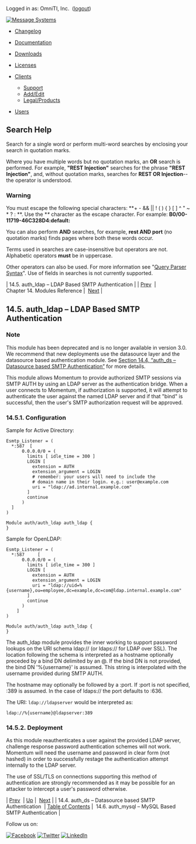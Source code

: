 Logged in as: OmniTI, Inc.  ([logout](https://support.messagesystems.com/logout.php))

[![Message Systems](https://support.messagesystems.com/images/ms-white205.png)](https://support.messagesystems.com/start.php) 

*   [Changelog](https://support.messagesystems.com/start.php?show=changelog)
*   [Documentation](https://support.messagesystems.com/docs/)
*   [Downloads](https://support.messagesystems.com/start.php)

*   [Licenses](https://support.messagesystems.com/license_summary.php)
*   <a href="">Clients</a>
    *   [Support](https://support.messagesystems.com/cs.php)
    *   [Add/Edit](https://support.messagesystems.com/edit_client.php)
    *   [Legal/Products](https://support.messagesystems.com/edit_products.php)
*   [Users](https://support.messagesystems.com/edit_customer.php)

## Search Help

Search for a single word or perform multi-word searches by enclosing your search in quotation marks.

Where you have multiple words but no quotation marks, an **OR** search is performed. For example, **"REST Injection"** searches for the phrase **"REST Injection"**, and, without quotation marks, searches for **REST OR Injection**--the operator is understood.

### Warning

You must escape the following special characters: **+ - && || ! ( ) { } [ ] ^ " ~ * ? : \**. Use the **\** character as the escape character. For example: **B0/00-11719-46C328D4\:default\:**

You can also perform **AND** searches, for example, **rest AND port** (no quotation marks) finds pages where both these words occur.

Terms used in searches are case-insensitive but operators are not. Alphabetic operators **must** be in uppercase.

Other operators can also be used. For more information see "[Query Parser Syntax](https://lucene.apache.org/core/old_versioned_docs/versions/3_0_0/queryparsersyntax.html)". Use of fields in searches is not currently supported.

| 14.5. auth_ldap – LDAP Based SMTP Authentication |
| [Prev](modules.auth_ds.php)  | Chapter 14. Modules Reference |  [Next](modules.auth_mysql.php) |

## 14.5. auth_ldap – LDAP Based SMTP Authentication

<a class="indexterm" name="idp10649024"></a>
### Note

This module has been deprecated and is no longer available in version 3.0\. We recommend that new deployments use the datasource layer and the datasource based authentication module. See [Section 14.4, “auth_ds – Datasource based SMTP Authentication”](modules.auth_ds.php "14.4. auth_ds – Datasource based SMTP Authentication") for more details.

This module allows Momentum to provide authorized SMTP sessions via SMTP AUTH by using an LDAP server as the authentication bridge. When a user connects to Momentum, if authorization is supported, it will attempt to authenticate the user against the named LDAP server and if that "bind" is successful, then the user's SMTP authorization request will be approved.

### 14.5.1. Configuration

Sample for Active Directory:

```
Esmtp_Listener = (
  *:587  [
      0.0.0.0/0 = (
        limits [ idle_time = 300 ]
        LOGIN [
          extension = AUTH
          extension_argument = LOGIN
          # remember: your users will need to include the
          # domain name in their login. e.g.: user@example.com
          uri = "ldap://ad.internal.example.com"
        ]
        continue
      )
  ]
)

Module auth/auth_ldap auth_ldap {
}
```

Sample for OpenLDAP:

```
Esmtp_Listener = (
  *:587     [
      0.0.0.0/0 = (
        limits [ idle_time = 300 ]
        LOGIN [
          extension = AUTH
          extension_argument = LOGIN
          uri = "ldap://uid=%{username},ou=employee,dc=example,dc=com@ldap.internal.example.com"
        ]
        continue
      )
    ]
)

Module auth/auth_ldap auth_ldap {
}
```

The auth_ldap module provides the inner working to support password lookups on the URI schema ldap:// (or ldaps:// for LDAP over SSL). The location following the schema is interpreted as a hostname optionally preceded by a bind DN delimited by an @. If the bind DN is not provided, the bind DN '%{username}' is assumed. This string is interpolated with the username provided during SMTP AUTH.

The hostname may optionally be followed by a :port. If :port is not specified, :389 is assumed. In the case of ldaps:// the port defaults to :636.

The URI: `ldap://ldapserver` would be interpreted as:

`ldap://%{username}@ldapserver:389`
### 14.5.2. Deployment

As this module reauthenticates a user against the provided LDAP server, challenge response password authentication schemes will not work. Momentum will need the username and password in clear form (not hashed) in order to successfully restage the authentication attempt internally to the LDAP server.

The use of SSL/TLS on connections supporting this method of authentication are strongly recommended as it may be possible for an attacker to intercept a user's password otherwise.

| [Prev](modules.auth_ds.php)  | [Up](modules.php) |  [Next](modules.auth_mysql.php) |
| 14.4. auth_ds – Datasource based SMTP Authentication  | [Table of Contents](index.php) |  14.6. auth_mysql – MySQL Based SMTP Authentication |

Follow us on:

[![Facebook](https://support.messagesystems.com/images/icon-facebook.png)](http://www.facebook.com/messagesystems) [![Twitter](https://support.messagesystems.com/images/icon-twitter.png)](http://twitter.com/#!/MessageSystems) [![LinkedIn](https://support.messagesystems.com/images/icon-linkedin.png)](http://www.linkedin.com/company/message-systems)